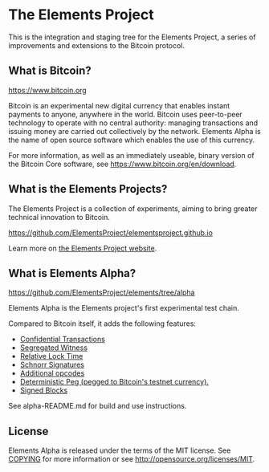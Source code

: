 The Elements Project
=================================
This is the integration and staging tree for the Elements Project, a series of
improvements and extensions to the Bitcoin protocol.

What is Bitcoin?
----------------

https://www.bitcoin.org

Bitcoin is an experimental new digital currency that enables instant payments to
anyone, anywhere in the world. Bitcoin uses peer-to-peer technology to operate
with no central authority: managing transactions and issuing money are carried
out collectively by the network. Elements Alpha is the name of open source
software which enables the use of this currency.

For more information, as well as an immediately useable, binary version of
the Bitcoin Core software, see https://www.bitcoin.org/en/download.

What is the Elements Projects?
-----------------

The Elements Project is a collection of experiments, aiming to bring greater
technical innovation to Bitcoin.

https://github.com/ElementsProject/elementsproject.github.io

Learn more on [the Elements Project website](https://www.elementsproject.org).

What is Elements Alpha?
-----------------------

https://github.com/ElementsProject/elements/tree/alpha

Elements Alpha is the Elements project's first experimental test chain.

Compared to Bitcoin itself, it adds the following features:
 * [Confidential Transactions][confidential-transactions]
 * [Segregated Witness][segregated-witness]
 * [Relative Lock Time][relative-lock-time]
 * [Schnorr Signatures][schnorr-signatures]
 * [Additional opcodes][opcodes]
 * [Deterministic Peg (pegged to Bitcoin's testnet currency).][deterministic-peg]
 * [Signed Blocks][signed-blocks]

See alpha-README.md for build and use instructions.

License
-------

Elements Alpha is released under the terms of the MIT license. See [COPYING](COPYING) for more
information or see http://opensource.org/licenses/MIT.

[confidential-transactions]: https://www.elementsproject.org/elements/confidential-transactions
[segregated-witness]: https://www.elementsproject.org/elements/segregated-witness
[relative-lock-time]: https://www.elementsproject.org/elements/relative-lock-time
[schnorr-signatures]: https://www.elementsproject.org/elements/schnorr-signatures
[opcodes]: https://www.elementsproject.org/elements/opcodes
[deterministic-peg]: https://www.elementsproject.org/elements/deterministic-peg
[signed-blocks]: https://www.elementsproject.org/elements/signed-blocks
